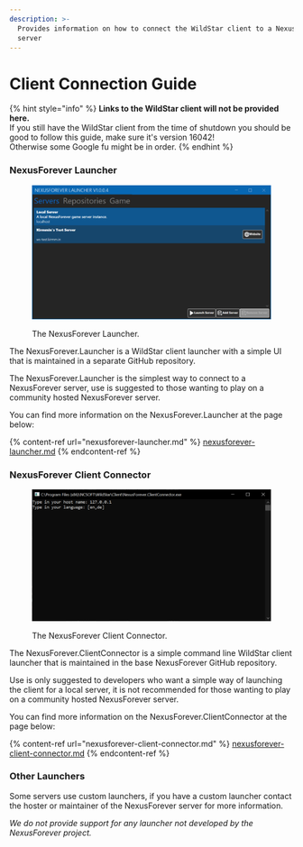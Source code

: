 ```yaml
---
description: >-
  Provides information on how to connect the WildStar client to a NexusForever
  server
---
```


# Client Connection Guide

{% hint style="info" %}
**Links to the WildStar client will not be provided here.**\
If you still have the WildStar client from the time of shutdown you should be good to follow this guide, make sure it's version 16042!\
Otherwise some Google fu might be in order.
{% endhint %}

### NexusForever Launcher

<figure><img src="../../.gitbook/assets/image (3).png" alt=""><figcaption><p>The NexusForever Launcher.</p></figcaption></figure>

The NexusForever.Launcher is a WildStar client launcher with a simple UI that is maintained in a separate GitHub repository.

The NexusForever.Launcher is the simplest way to connect to a NexusForever server, use is suggested to those wanting to play on a community hosted NexusForever server.

You can find more information on the NexusForever.Launcher at the page below:

{% content-ref url="nexusforever-launcher.md" %}
[nexusforever-launcher.md](nexusforever-launcher.md)
{% endcontent-ref %}

### NexusForever Client Connector

<figure><img src="../../.gitbook/assets/image (4).png" alt=""><figcaption><p>The NexusForever Client Connector.</p></figcaption></figure>

The NexusForever.ClientConnector is a simple command line WildStar client launcher that is maintained in the base NexusForever GitHub repository.

Use is only suggested to developers who want a simple way of launching the client for a local server, it is not recommended for those wanting to play on a community hosted NexusForever server.

You can find more information on the NexusForever.ClientConnector at the page below:

{% content-ref url="nexusforever-client-connector.md" %}
[nexusforever-client-connector.md](nexusforever-client-connector.md)
{% endcontent-ref %}

### Other Launchers

Some servers use custom launchers, if you have a custom launcher contact the hoster or maintainer of the NexusForever server for more information.

_We do not provide support for any launcher not developed by the NexusForever project._
